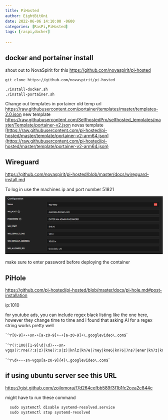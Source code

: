 ```yaml
---
title: PiHosted
author: EightBitOni
date: 2022-06-06 14:10:00 -0600
categories: [RasPi,PiHosted]
tags: [raspi,docker]

---
```


## docker and portainer install

shout out to NovaSpirit for this
https://github.com/novaspirit/pi-hosted


```
git clone https://github.com/novaspirit/pi-hosted
```


```
./install-docker.sh
./install-portainer.sh
```


Change out templates in portainer
old temp url
https://raw.githubusercontent.com/portainer/templates/master/templates-2.0.json
new template
https://raw.githubusercontent.com/SelfhostedPro/selfhosted_templates/master/Template/portainer-v2.json
novas template
[https://raw.githubusercontent.com/pi-hosted/pi-hosted/master/template/portainer-v2-arm64.json](https://raw.githubusercontent.com/pi-hosted/pi-hosted/master/template/portainer-v2-arm64.json)


## Wireguard

https://github.com/novaspirit/pi-hosted/blob/master/docs/wireguard-install.md

To log in use the machines ip and port number 51821

![wg](../../assets/images/wg.png)

make sure to enter password before deploying the container



## PiHole 

https://github.com/pi-hosted/pi-hosted/blob/master/docs/pi-hole.md#post-installation

ip:1010

for youtube ads, you can include regex black listing like the one here, however they change time to time and i found that asking AI for a regex string works pretty well

```
`^r[0-9]+-+sn-+[a-z0-9]+-+[a-z0-9]+\.googlevideo\.com$`

`^r(?:100|[1-9]\d|\d)---sn-vgqs(?:rne(?:s|z)|kne(?:s|z)|knlz|kn7e|7ney|kne6|kn76|7ns7|ener|kn7z|knek|7nly)\.googlevideo\.com$`

`^r\d+---sn-vgqs[a-z0-9]{4}\.googlevideo\.com$`

```


## if using ubuntu server see this URL
https://gist.github.com/zoilomora/f7d264cefbb589f3f1b1fc2cea2c844c

might have to run these command

```
  sudo systemctl disable systemd-resolved.service
  sudo systemctl stop systemd-resolved
```
